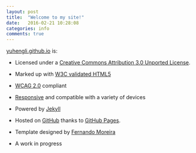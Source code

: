 ```yaml
---
layout: post
title:  "Welcome to my site!"
date:   2016-02-21 10:28:08
categories: info
comments: true
---
```

[yuhengli.github.io](http://yuhengli.github.io) is:

*	Licensed under a [Creative Commons Attribution 3.0 Unported License](http://creativecommons.org/licenses/by/3.0/deed.en_US).

*	Marked up with [W3C validated HTML5](http://validator.w3.org/check?uri=http%3A%2F%2Fjmcglone.com%2F)
*	[WCAG 2.0](http://www.w3.org/TR/WCAG20/) compliant
*	[Responsive](http://alistapart.com/article/responsive-web-design) and compatible with a variety of devices
*	Powered by [Jekyll](http://jekyllrb.com/)
*	Hosted on [GitHub](http://github.com/jmcglone/jmcglone.github.io) thanks to [GitHub Pages](http://pages.github.com/).
*	Template designed by [Fernando Moreira](http://nandomoreira.me/)
*	A work in progress